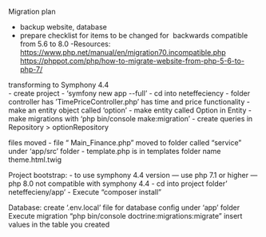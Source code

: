 Migration plan
- backup website,  database 
- prepare checklist for items to be changed for  backwards compatible from 5.6 to 8.0
	-Resources:
		https://www.php.net/manual/en/migration70.incompatible.php
		https://phppot.com/php/how-to-migrate-website-from-php-5-6-to-php-7/ 


		
transforming to Symphony 4.4   
	-  create project - ‘symfony new app --full’ 
	- cd into neteffeciency
	-   folder controller has  ’TimePriceController.php’  has time  and price functionality
	 -  make an entity object called ‘option’
	-  make entity called Option in Entity
		- make migrations with ‘php bin/console make:migration’
		- create queries in  Repository > optionRepository  

files moved
		- file “ Main_Finance.php”  moved to  folder called  “service” under ‘app/src’ folder
		- template.php is in templates folder name theme.html.twig

Project bootstrap:
	-  to use symphony 4.4 version  —  use php 7.1 or higher  — php 8.0 not compatible with symphony 4.4
	-  cd into project folder’ neteffecieny/app’
	-  Execute “composer install”

Database:
	create ‘.env.local’ file for database config under ‘app’ folder  
	Execute migration “php bin/console doctrine:migrations:migrate” 
	insert values in the table you created

